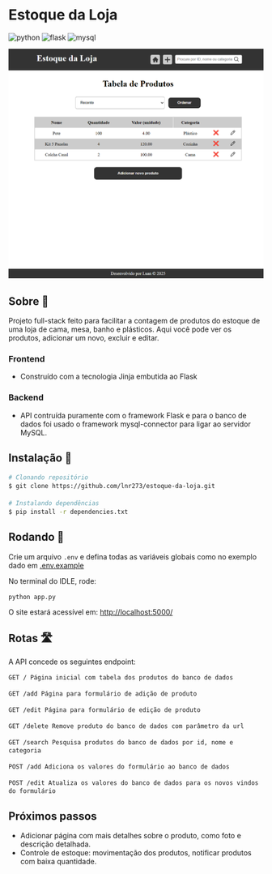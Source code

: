 # Estoque da Loja
![python](https://img.shields.io/badge/Python-3776AB?style=for-the-badge&logo=python&logoColor=white)
![flask](https://img.shields.io/badge/Flask-000000?style=for-the-badge&logo=flask&logoColor=white)
![mysql](https://img.shields.io/badge/MySQL-4B7B9F?style=for-the-badge&logo=mysql&logoColor=white)

![imagem da home page](static/images/estoque-home-page.png)

## Sobre 📝
Projeto full-stack feito para facilitar a contagem de produtos do estoque de uma loja de cama, mesa, banho e plásticos. Aqui você pode ver os produtos, adicionar um novo, excluir e editar.

### Frontend
- Construído com a tecnologia Jinja embutida ao Flask

### Backend
- API contruída puramente com o framework Flask e para o banco de dados foi usado o framework mysql-connector para ligar ao servidor MySQL.

## Instalação 🚀
```bash
# Clonando repositório
$ git clone https://github.com/lnr273/estoque-da-loja.git

# Instalando dependências
$ pip install -r dependencies.txt 
```

## Rodando 🤖
Crie um arquivo `.env` e defina todas as variáveis globais como no exemplo dado em [.env.example](.env.example)

No terminal do IDLE, rode:
```
python app.py
```
O site estará acessível em: [http://localhost:5000/](http://localhost:5000/) 

## Rotas 🛣️
A API concede os seguintes endpoint:
```
GET / Página inicial com tabela dos produtos do banco de dados

GET /add Página para formulário de adição de produto

GET /edit Página para formulário de edição de produto

GET /delete Remove produto do banco de dados com parâmetro da url

GET /search Pesquisa produtos do banco de dados por id, nome e categoria

POST /add Adiciona os valores do formulário ao banco de dados

POST /edit Atualiza os valores do banco de dados para os novos vindos do formulário
```

## Próximos passos
- Adicionar página com mais detalhes sobre o produto, como foto e descrição detalhada.
- Controle de estoque: movimentação dos produtos, notificar produtos com baixa quantidade.